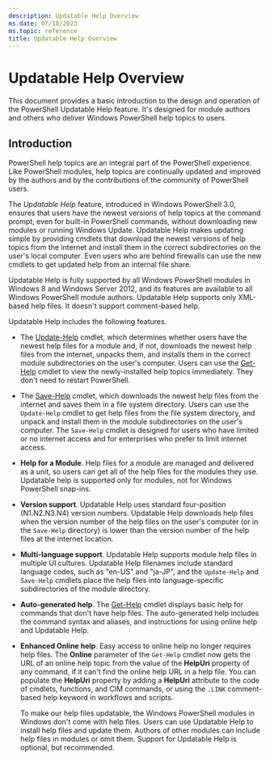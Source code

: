 ```yaml
---
description: Updatable Help Overview
ms.date: 07/10/2023
ms.topic: reference
title: Updatable Help Overview
---
```

# Updatable Help Overview

This document provides a basic introduction to the design and operation of the PowerShell Updatable
Help feature. It's designed for module authors and others who deliver Windows PowerShell help topics
to users.

## Introduction

PowerShell help topics are an integral part of the PowerShell experience. Like PowerShell modules,
help topics are continually updated and improved by the authors and by the contributions of the
community of PowerShell users.

The _Updatable Help_ feature, introduced in Windows PowerShell 3.0, ensures that users have the
newest versions of help topics at the command prompt, even for built-in PowerShell commands, without
downloading new modules or running Windows Update. Updatable Help makes updating simple by providing
cmdlets that download the newest versions of help topics from the internet and install them in the
correct subdirectories on the user's local computer. Even users who are behind firewalls can use the
new cmdlets to get updated help from an internal file share.

Updatable Help is fully supported by all Windows PowerShell modules in Windows 8 and Windows Server
2012, and its features are available to all Windows PowerShell module authors. Updatable Help
supports only XML-based help files. It doesn't support comment-based help.

Updatable Help includes the following features.

- The [Update-Help][03] cmdlet, which determines whether users have the newest help files for a
  module and, if not, downloads the newest help files from the internet, unpacks them, and installs
  them in the correct module subdirectories on the user's computer. Users can use the
  [Get-Help][01] cmdlet to view the newly-installed help topics immediately. They don't need to
  restart PowerShell.

- The [Save-Help][02] cmdlet, which downloads the newest help files from the internet and saves them
  in a file system directory. Users can use the `Update-Help` cmdlet to get help files from the file
  system directory, and unpack and install them in the module subdirectories on the user's computer.
  The `Save-Help` cmdlet is designed for users who have limited or no internet access and for
  enterprises who prefer to limit internet access.

- **Help for a Module**. Help files for a module are managed and delivered as a unit, so users can
  get all of the help files for the modules they use. Updatable help is supported only for modules,
  not for Windows PowerShell snap-ins.

- **Version support**. Updatable Help uses standard four-position (N1.N2.N3.N4) version numbers.
  Updatable Help downloads help files when the version number of the help files on the user's
  computer (or in the `Save-Help` directory) is lower than the version number of the help files at
  the internet location.

- **Multi-language support**. Updatable Help supports module help files in multiple UI cultures.
  Updatable Help filenames include standard language codes, such as "en-US" and "ja-JP", and the
  `Update-Help` and `Save-Help` cmdlets place the help files into language-specific subdirectories
  of the module directory.

- **Auto-generated help**. The [Get-Help][01] cmdlet displays basic help for commands that don't
  have help files. The auto-generated help includes the command syntax and aliases, and instructions
  for using online help and Updatable Help.

- **Enhanced Online help**. Easy access to online help no longer requires help files. The **Online**
  parameter of the `Get-Help` cmdlet now gets the URL of an online help topic from the value of the
  **HelpUri** property of any command, if it can't find the online help URL in a help file. You can
  populate the **HelpUri** property by adding a **HelpUri** attribute to the code of cmdlets,
  functions, and CIM commands, or using the `.LINK` comment-based help keyword in workflows and
  scripts.

  To make our help files updatable, the Windows PowerShell modules in Windows don't come with help
  files. Users can use Updatable Help to install help files and update them. Authors of other
  modules can include help files in modules or omit them. Support for Updatable Help is optional,
  but recommended.

<!-- link references -->
[01]: /powershell/module/Microsoft.PowerShell.Core/Get-Help
[02]: /powershell/module/Microsoft.PowerShell.Core/Save-Help
[03]: /powershell/module/Microsoft.PowerShell.Core/Update-Help
